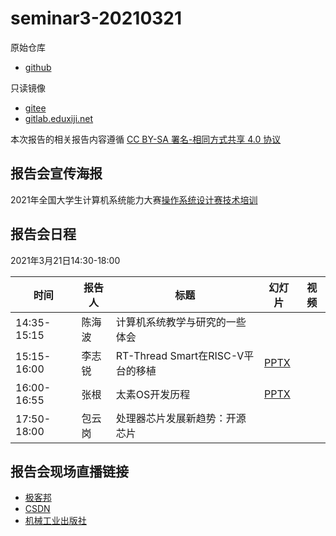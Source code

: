 # seminar3-20210321

原始仓库
 * [github](https://github.com/oscomp/seminar3-20210321/blob/main/README.md)

只读镜像
 * [gitee](https://gitee.com/oscomp/seminar3-20210321)
 * [gitlab.eduxiji.net](https://gitlab.eduxiji.net/oscomp/seminar3-20210321)

本次报告的相关报告内容遵循 [CC BY-SA 署名-相同方式共享 4.0 协议](https://creativecommons.org/licenses/by-sa/4.0/deed.zh)

## 报告会宣传海报

2021年全国大学生计算机系统能力大赛[操作系统设计赛技术培训](https://mp.weixin.qq.com/s/TIo4a6q_-c_a6RAUGjMmqg)

## 报告会日程

2021年3月21日14:30-18:00

| 时间        | 报告人 | 标题                              | 幻灯片                                                       | 视频 |
| ----------- | ------ | --------------------------------- | ------------------------------------------------------------ | ---- |
| 14:35-15:15 | 陈海波 | 计算机系统教学与研究的一些体会    |                                                              |      |
| 15:15-16:00 | 李志锐 | RT-Thread Smart在RISC-V平台的移植 | [PPTX](https://lexiangla.com/teams/k100041/docs/ea31fc08895411ebbaf5268ac2fc28fb?company_from=79350bd4d06911ea91f05254002f1020) |      |
| 16:00-16:55 | 张根   | 太素OS开发历程                    | [PPTX](https://lexiangla.com/teams/k100041/docs/ea34f778895411eb823a9a3a33d65da3?company_from=79350bd4d06911ea91f05254002f1020) |      |
| 17:50-18:00 | 包云岗 | 处理器芯片发展新趋势：开源芯片    |                                                              |      |
## 报告会现场直播链接
* [极客邦](https://live.infoq.cn/room/752)
* [CSDN](https://live.csdn.net/room/wl5875/I21w4bCb)
* [机械工业出版社](http://live.eyunbo.cn/live/59915?uin=1729)


